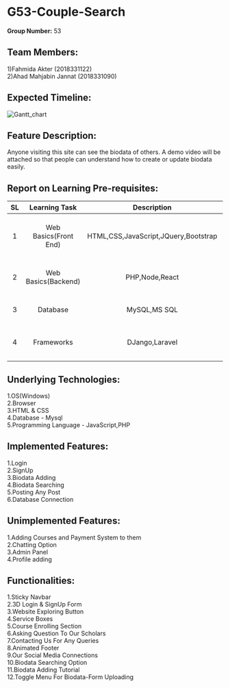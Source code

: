 # G53-Couple-Search

**Group Number:** 53

Team Members:
--------------
1)Fahmida Akter (2018331122)<br/>
2)Ahad Mahjabin Jannat (2018331090)

Expected Timeline:
------------------
![Gantt_chart](https://user-images.githubusercontent.com/52985563/117701379-0271b700-b17c-11eb-98e0-f1b294c7bf1b.jpg)

Feature Description:
--------------------
Anyone visiting this site can see the biodata of others. A demo video will be attached so that people can understand how to create or update biodata easily. 


Report on Learning Pre-requisites:
----------------------------------

|   SL   |    Learning Task    |   Description   |   Status   |    Comment    |
|:------:|:-------------------:|:---------------:|:----------:|:-------------:|
|1| Web Basics(Front End)|HTML,CSS,JavaScript,JQuery,Bootstrap | ![](https://img.shields.io/badge/HTML-Learned%20-green)![](https://img.shields.io/badge/CSS-Learned%20-green)![](https://img.shields.io/badge/JavaScript%20-Learning%20-red)![](https://img.shields.io/badge/JQuery%20-Critical%20-red)![](https://img.shields.io/badge/Bootstrap%20-Critical%20-red)|Green color means "Learned",Red color means "Have to learn",Blue color means "Will try to learn" |
|2| Web Basics(Backend) | PHP,Node,React | ![](    https://img.shields.io/badge/PHP-Critical%20-red)![](    https://img.shields.io/badge/Node-Critical%20-red)![](  https://img.shields.io/badge/React-Critical%20-red)   |  Mehjabin(2018331090) will try to learn "Node" and I(2018331122) will try to learn "React"  |
|3|  Database  |   MySQL,MS SQL  |  ![](  https://img.shields.io/badge/MySQL-Critical%20-red)![](     https://img.shields.io/badge/MS%20SQL-Critical%20-blue)   |  If we get enough time we will try to learn MS SQL  |
|4|  Frameworks  |  DJango,Laravel  | ![]( https://img.shields.io/badge/DJango-Critical%20-red)![](  https://img.shields.io/badge/Laravel-Critical%20-red  )      | Mehjabin(2018331090) will try to learn "Laravel" and I(2018331122) will try to learn "DJango"  |


Underlying Technologies:
------------------------
1.OS(Windows)<br/>
2.Browser<br/>
3.HTML & CSS<br/>
4.Database - Mysql<br/>
5.Programming Language - JavaScript,PHP

Implemented Features:
---------------------
1.Login<br/>
2.SignUp<br/>
3.Biodata Adding<br/>
4.Biodata Searching<br/>
5.Posting Any Post<br/>
6.Database Connection

Unimplemented Features:
-----------------------
1.Adding Courses and Payment System to them<br/>
2.Chatting Option<br/>
3.Admin Panel<br/>
4.Profile adding

Functionalities:
----------------
1.Sticky Navbar<br/>
2.3D Login & SignUp Form<br/>
3.Website Exploring Button<br/>
4.Service Boxes<br/>
5.Course Enrolling Section<br/>
6.Asking Question To Our Scholars<br/>
7.Contacting Us For Any Queries<br/>
8.Animated Footer<br/>
9.Our Social Media Connections<br/>
10.Biodata Searching Option<br/>
11.Biodata Adding Tutorial<br/>
12.Toggle Menu For Biodata-Form Uploading<br/>





